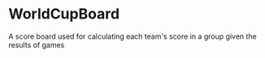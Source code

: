 WorldCupBoard
=============

A score board used for calculating each team's score in a group given the results of games
